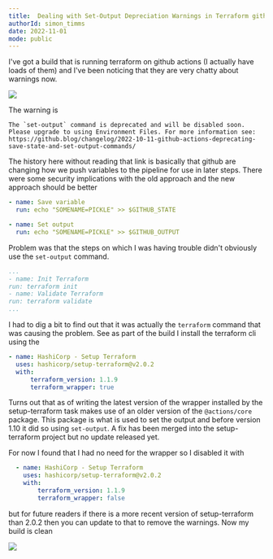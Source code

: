 ```yaml
---
title:  Dealing with Set-Output Depreciation Warnings in Terraform github-actions
authorId: simon_timms
date: 2022-11-01
mode: public
---
```




I've got a build that is running terraform on github actions (I actually have loads of them) and I've been noticing that they are very chatty about warnings now. 

![](/images/2022-11-01-set-output-terraform.md/2022-11-01-06-46-18.png)

The warning is 

```
The `set-output` command is deprecated and will be disabled soon. Please upgrade to using Environment Files. For more information see: https://github.blog/changelog/2022-10-11-github-actions-deprecating-save-state-and-set-output-commands/
```

The history here without reading that link is basically that github are changing how we push variables to the pipeline for use in later steps. There were some security implications with the old approach and the new approach should be better

```yml
- name: Save variable
  run: echo "SOMENAME=PICKLE" >> $GITHUB_STATE

- name: Set output
  run: echo "SOMENAME=PICKLE" >> $GITHUB_OUTPUT
  ```

  Problem was that the steps on which I was having trouble didn't obviously use the `set-output` command. 
  
  ```yml
  ...
- name: Init Terraform
  run: terraform init 
- name: Validate Terraform
  run: terraform validate
...        
```
  
  I had to dig a bit to find out that it was actually the `terraform` command that was causing the problem. See as part of the build I install the terraform cli using the 

  ```yml
  - name: HashiCorp - Setup Terraform
    uses: hashicorp/setup-terraform@v2.0.2
    with:
        terraform_version: 1.1.9
        terraform_wrapper: true
```

Turns out that as of writing the latest version of the wrapper installed by the setup-terraform task makes use of an older version of the `@actions/core` package. This package is what is used to set the output and before version 1.10 it did so using `set-output`. A fix has been merged into the setup-terraform project but no update released yet. 

For now I found that I had no need for the wrapper so I disabled it with 

```yml
  - name: HashiCorp - Setup Terraform
    uses: hashicorp/setup-terraform@v2.0.2
    with:
        terraform_version: 1.1.9
        terraform_wrapper: false
```

but for future readers if there is a more recent version of setup-terraform than 2.0.2 then you can update to that to remove the warnings. Now my build is clean 

![](/images/2022-11-01-set-output-terraform.md/2022-11-01-06-57-27.png)
